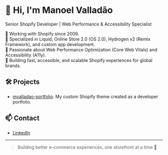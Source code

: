 # 👋 Hi, I'm Manoel Valladão

Senior Shopify Developer | Web Performance & Accessibility Specialist

🔹 Working with Shopify since 2009.  
🔹 Specialized in Liquid, Online Store 2.0 (OS 2.0), Hydrogen v2 (Remix Framework), and custom app development.  
🔹 Passionate about Web Performance Optimization (Core Web Vitals) and Accessibility (A11y).  
🔹 Building fast, accessible, and scalable Shopify experiences for global brands.

## 🛠️ Projects
- [mvalladao-portfolio](https://github.com/valladao/mvalladao-portfolio): My custom Shopify theme created as a developer portfolio.

## 📫 Contact
- [LinkedIn](https://www.linkedin.com/in/valladao/)

---

> Building better e-commerce experiences, one storefront at a time 🚀
